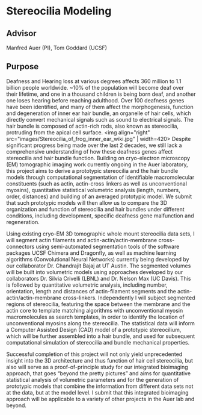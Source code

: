 # Stereocilia Modeling

## Advisor
Manfred Auer (PI), Tom Goddard (UCSF)

## Purpose
Deafness and Hearing loss at various degrees affects 360 million to 1.1 billion people worldwide. ~10% of the population will become deaf over their lifetime, and one in a thousand children is being born deaf, and another one loses hearing before reaching adulthood. Over 100 deafness genes have been identified, and many of them affect the morphogenesis, function and degeneration of inner ear hair bundle, an organelle of hair cells, which directly convert mechanical signals such as sound to electrical signals. The hair bundle is composed of actin-rich rods, also known as stereocilia, protruding from the apical cell surface. <img align="right" src="images/Stereocilia_of_frog_inner_ear_wiki.jpg" | width=420> Despite significant progress being made over the last 2 decades, we still lack a comprehensive understanding of how these deafness genes affect stereocilia and hair bundle function.
Building on cryo-electron microscopy (EM) tomographic imaging work currently ongoing in the Auer laboratory, this project aims to derive a prototypic stereocilia and the hair bundle models through computational segmentation of identifiable macromolecular constituents (such as actin, actin-cross linkers as well as unconventional myosins), quantitative statistical volumetric analysis (length, numbers, order, distances) and building of an averaged prototypic model. We submit that such prototypic models will then allow us to compare the 3D organization and function of stereocilia and hair bundles under different conditions, including development, specific deafness gene malfunction and regeneration.

Using existing cryo-EM 3D tomographic whole mount stereocilia data sets, I will segment actin filaments and actin-actin/actin-membrane cross-connectors using semi-automated segmentation tools of the software packages UCSF Chimera and Dragonfly, as well as machine learning algorithms (Convolutional Neural Networks) currently being developed by our collaborator Dr. Chandrajit Bajaj at UT Austin. The segmented volumes will be built into volumetric models using approaches developed by our collaborators Dr. Silvia Crivelli (LBNL) and Dr. Nelson Max (UC Davis). This is followed by quantitative volumetric analysis, including number, orientation, length and distances of actin-filament segments and the actin-actin/actin-membrane cross-linkers. Independently I will subject segmented regions of stereocilia, featuring the space between the membrane and the actin core to template matching algorithms with unconventional myosin macromolecules as search templates, in order to identify the location of unconventional myosins along the stereocilia. The statistical data will inform a Computer Assisted Design (CAD) model of a prototypic stereocilium, which will be further assembled into a hair bundle, and used for subsequent computational simulation of stereocilia and bundle mechanical properties.

Successful completion of this project will not only yield unprecedented insight into the 3D architecture and thus function of hair cell stereocilia, but also will serve as a proof-of-principle study for our integrated bioimaging approach, that goes “beyond the pretty pictures” and aims for quantitative statistical analysis of volumetric parameters and for the generation of prototypic models that combine the information from different data sets not at the data, but at the model level. I submit that this integrated bioimaging approach will be applicable to a variety of other projects in the Auer lab and beyond.
